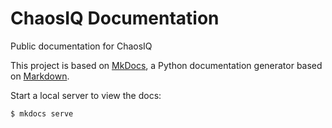 # ChaosIQ Documentation
Public documentation for ChaosIQ



This project is based on [MkDocs][], a Python documentation generator based on
[Markdown][].

Start a local server to view the docs:

```
$ mkdocs serve
```

[MkDocs]: http://www.mkdocs.org/
[Markdown]: https://daringfireball.net/projects/markdown/syntax
